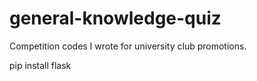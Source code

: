 # general-knowledge-quiz
Competition codes I wrote for university club promotions.

pip install flask 
